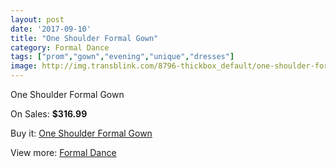 ```yaml
---
layout: post
date: '2017-09-10'
title: "One Shoulder Formal Gown"
category: Formal Dance
tags: ["prom","gown","evening","unique","dresses"]
image: http://img.transblink.com/8796-thickbox_default/one-shoulder-formal-gown.jpg
---
```

One Shoulder Formal Gown

On Sales: **$316.99**
<a href="https://www.transblink.com/en/formal-dance/2897-one-shoulder-formal-gown.html"><amp-img layout="responsive" width="600" height="600" src="//img.transblink.com/8796-thickbox_default/one-shoulder-formal-gown.jpg" alt="One Shoulder Formal Gown 0" /></a>
<a href="https://www.transblink.com/en/formal-dance/2897-one-shoulder-formal-gown.html"><amp-img layout="responsive" width="600" height="600" src="//img.transblink.com/8798-thickbox_default/one-shoulder-formal-gown.jpg" alt="One Shoulder Formal Gown 1" /></a>
<a href="https://www.transblink.com/en/formal-dance/2897-one-shoulder-formal-gown.html"><amp-img layout="responsive" width="600" height="600" src="//img.transblink.com/8797-thickbox_default/one-shoulder-formal-gown.jpg" alt="One Shoulder Formal Gown 2" /></a>

Buy it: [One Shoulder Formal Gown](https://www.transblink.com/en/formal-dance/2897-one-shoulder-formal-gown.html "One Shoulder Formal Gown")

View more: [Formal Dance](https://www.transblink.com/en/6-formal-dance "Formal Dance")